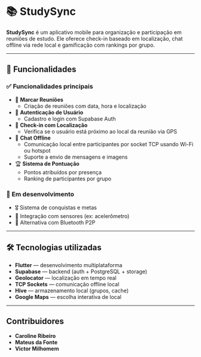 # 📚 StudySync

**StudySync** é um aplicativo mobile para organização e participação em reuniões de estudo. Ele oferece check-in baseado em localização, chat offline via rede local e gamificação com rankings por grupo.

---

## 🚀 Funcionalidades

### ✅ Funcionalidades principais

- 📅 **Marcar Reuniões**
  - Criação de reuniões com data, hora e localização
- 🔐 **Autenticação de Usuário**
  - Cadastro e login com Supabase Auth
- 📍 **Check-in com Localização**
  - Verifica se o usuário está próximo ao local da reunião via GPS
- 💬 **Chat Offline**
  - Comunicação local entre participantes por socket TCP usando Wi-Fi ou hotspot
  - Suporte a envio de mensagens e imagens
- 🏆 **Sistema de Pontuação**
  - Pontos atribuídos por presença
  - Ranking de participantes por grupo

### 🔧 Em desenvolvimento

- 🎖️ Sistema de conquistas e metas
- 📲 Integração com sensores (ex: acelerômetro)
- 🔗 Alternativa com Bluetooth P2P

---

## 🛠️ Tecnologias utilizadas

- **Flutter** — desenvolvimento multiplataforma
- **Supabase** — backend (auth + PostgreSQL + storage)
- **Geolocator** — localização em tempo real
- **TCP Sockets** — comunicação offline local
- **Hive** — armazenamento local (grupos, cache)
- **Google Maps** — escolha interativa de local

---
## Contribuidores

- **Caroline Ribeiro**
- **Mateus da Fonte**
- **Victor Milhomem**
